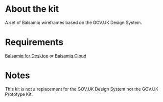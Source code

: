 # About the kit
A set of Balsamiq wireframes based on the GOV.UK Design System.

# Requirements
[Balsamiq for Desktop](https://balsamiq.com/wireframes/) or [Balsamiq Cloud](https://balsamiq.com/wireframes/cloud/)

# Notes
This kit is not a replacement for the GOV.UK Design System nor the GOV.UK Prototype Kit.
